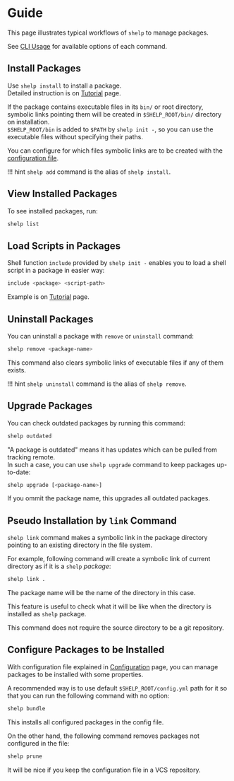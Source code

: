 # Guide

This page illustrates typical workflows of `shelp` to manage packages.

See [CLI Usage](../cli-usage/) for available options of each command.

## Install Packages

Use `shelp install` to install a package.  
Detailed instruction is on [Tutorial](../tutorial/#install-packages) page.

If the package contains executable files in its `bin/` or root directory, symbolic links pointing
them will be created in `$SHELP_ROOT/bin/` directory on installation.  
`$SHELP_ROOT/bin` is added to `$PATH` by `shelp init -`, so you can use the executable files without
specifying their paths.

You can configure for which files symbolic links are to be created with the
[configuration file](../configuration/#configuration-file).

!!! hint
    `shelp add` command is the alias of `shelp install`.

## View Installed Packages

To see installed packages, run:

```sh
shelp list
```

## Load Scripts in Packages

Shell function `include` provided by `shelp init -` enables you to load a shell script in a package
in easier way:

```sh
include <package> <script-path>
```

Example is on [Tutorial](../tutorial/#include-function) page.

## Uninstall Packages

You can uninstall a package with `remove` or `uninstall` command:

```sh
shelp remove <package-name>
```

This command also clears symbolic links of executable files if any of them exists.

!!! hint
    `shelp uninstall` command is the alias of `shelp remove`.

## Upgrade Packages

You can check outdated packages by running this command:

```sh
shelp outdated
```

"A package is outdated" means it has updates which can be pulled from tracking remote.  
In such a case, you can use `shelp upgrade` command to keep packages up-to-date:

```sh
shelp upgrade [<package-name>]
```

If you ommit the package name, this upgrades all outdated packages.

## Pseudo Installation by `link` Command

`shelp link` command makes a symbolic link in the package directory pointing to an existing
directory in the file system.

For example, following command will create a symbolic link of current directory as if it is a `shelp` _package_:

```sh
shelp link .
```

The package name will be the name of the directory in this case.

This feature is useful to check what it will be like when the directory is installed as `shelp`
package.

This command does not require the source directory to be a git repository.

## Configure Packages to be Installed

With configuration file explained in [Configuration](../configuration/#configuration-file) page,
you can manage packages to be installed with some properties.

A recommended way is to use default `$SHELP_ROOT/config.yml` path for it so that you can run the
following command with no option:

```sh
shelp bundle
```

This installs all configured packages in the config file.

On the other hand, the following command removes packages not configured in the file:

```sh
shelp prune
```

It will be nice if you keep the configuration file in a VCS repository.
